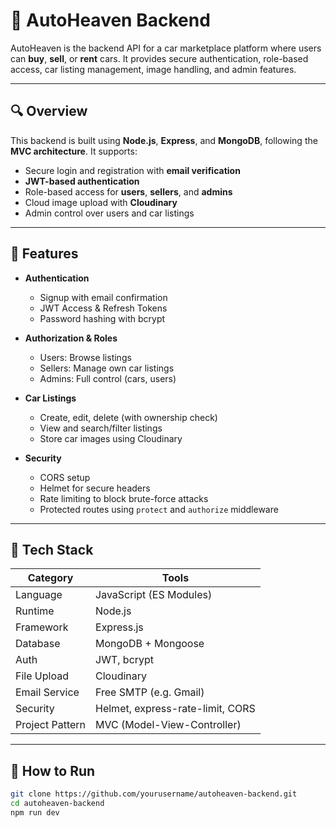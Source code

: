 # 🚗 AutoHeaven Backend

AutoHeaven is the backend API for a car marketplace platform where users can **buy**, **sell**, or **rent** cars. It provides secure authentication, role-based access, car listing management, image handling, and admin features.

---

## 🔍 Overview

This backend is built using **Node.js**, **Express**, and **MongoDB**, following the **MVC architecture**. It supports:
- Secure login and registration with **email verification**
- **JWT-based authentication**
- Role-based access for **users**, **sellers**, and **admins**
- Cloud image upload with **Cloudinary**
- Admin control over users and car listings

---

## 🌟 Features

- **Authentication**
  - Signup with email confirmation
  - JWT Access & Refresh Tokens
  - Password hashing with bcrypt

- **Authorization & Roles**
  - Users: Browse listings
  - Sellers: Manage own car listings
  - Admins: Full control (cars, users)

- **Car Listings**
  - Create, edit, delete (with ownership check)
  - View and search/filter listings
  - Store car images using Cloudinary

- **Security**
  - CORS setup
  - Helmet for secure headers
  - Rate limiting to block brute-force attacks
  - Protected routes using `protect` and `authorize` middleware

---

## 🧰 Tech Stack

| Category       | Tools                     |
|----------------|---------------------------|
| Language       | JavaScript (ES Modules)   |
| Runtime        | Node.js                   |
| Framework      | Express.js                |
| Database       | MongoDB + Mongoose        |
| Auth           | JWT, bcrypt               |
| File Upload    | Cloudinary                |
| Email Service  | Free SMTP (e.g. Gmail)    |
| Security       | Helmet, express-rate-limit, CORS |
| Project Pattern| MVC (Model-View-Controller)|

---

## 🚀 How to Run

```bash
git clone https://github.com/yourusername/autoheaven-backend.git
cd autoheaven-backend
npm run dev
